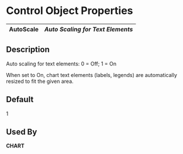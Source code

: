 # Control Object Properties

**AutoScale** |  **_Auto Scaling for Text Elements_**  
---|---  
  
## Description

Auto scaling for text elements: 0 = Off; 1 = On

When set to On, chart text elements (labels, legends) are automatically resized to fit the given area.

## Default

1

## Used By

**CHART**
